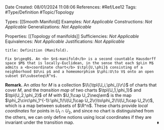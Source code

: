 <div class="topSpace"></div>

Date Created: 08/01/2024 11:08:06
References: #Ref/Lee12
Tags: #Type/Definition #Topic/Topology

Types: [[Smooth Manifold]]
Examples: <i>Not Applicable</i>
Constructions: <i>Not Applicable</i>
Generalizations: <i>Not Applicable</i>

Properties: [[Topology of manifolds]]
Sufficiencies: <i>Not Applicable</i>
Equivalences: <i>Not Applicable</i>
Justifications: <i>Not Applicable</i>

``` ad-Definition
title: Definition (Manifold).

Fix $n\geq0$. An <b> $n$-manifold</b> is a second countable Hausdorff space $M$ that is locally-Euclidean, in the sense that each $p\in M$ admits a <b>coordinate chart</b> $\tpl{U,\phi}$ consisting of a neighborhood $U\ni p$ and a homeomorphism $\phi:U\to V$ onto an open subset $V\subseteq\R^n$.

```

<b>Remark.</b> An <i>atlas</i> for $M$ is a collection $\l\{\tpl{U_i,\phi_i}\r\}$ of charts that cover $M$, and the <i>transition map</i> of two charts $\tpl{U_1,\phi_1}$ and $\tpl{U_2,\phi_2}$ of $M$ with $U_1\cap U_2\neq\em$ is the map $\phi_2\circ\phi_1^{-1}:\phi_1\!\l(U_1\cap U_2\r)\to\phi_2\!\l(U_1\cap U_2\r)$, which is a map between subsets of $\R^n$. These charts provide <i>local coordinates</i> for points in $U_1\cap U_2$, and since no chart is distinguished from the others, we can only define notions using local coordinates if they are invariant under the transition map.<span style="float:right;">$\blacklozenge$</span>
